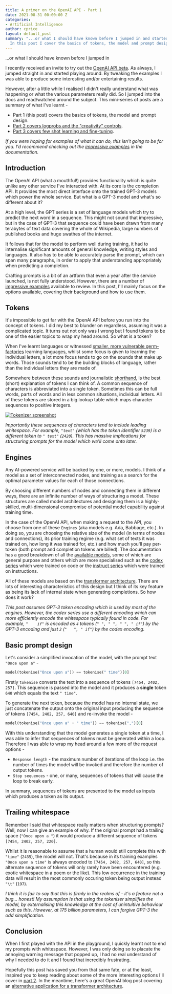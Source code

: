 ```yaml
---
title: A primer on the OpenAI API - Part 1
date: 2021-08-31 00:00:00 Z
categories:
- Artificial Intelligence
author: cprice
layout: default_post
summary: "...or what I should have known before I jumped in and started playing around.
  In this post I cover the basics of tokens, the model and prompt design."
---
```


...or what I should have known before I jumped in

I recently received an invite to try out the [OpenAI API beta](https://beta.openai.com/). As always, I jumped straight in and started playing around. By tweaking the examples I was able to produce some interesting and/or entertaining results. 

However, after a little while I realised I didn't really understand what was happening or what the various parameters really did. So I jumped into the docs and read/watched around the subject. This mini-series of posts are a summary of what I've learnt -

* Part 1 (this post) covers the basics of tokens, the model and prompt design. 
* [Part 2 covers logprobs and the "creativity" controls](../../09/01/a-primer-on-the-openai-api-2.html). 
* [Part 3 covers few shot learning and fine-tuning](../../09/02/a-primer-on-the-openai-api-3.html).

*If you were hoping for examples of what it can do, this isn't going to be for you. I'd recommend checking out the [impressive examples](https://beta.openai.com/examples) in the documentation.*

## Introduction

The OpenAI API (what a mouthful!) provides functionality which is quite unlike any other service I've interacted with. At its core is the completion API. It provides the most direct interface onto the trained GPT-3 models which power the whole service. But what is a GPT-3 model and what's so different about it?

At a high level, the GPT series is a set of language models which try to predict the next word in a sequence. This might not sound that impressive, but in the case of GPT-3 that sequence could have been drawn from many terabytes of text data covering the whole of Wikipedia, large numbers of published books and huge swathes of the internet. 

It follows that for the model to perform well during training, it had to internalise significant amounts of general knowledge, writing styles and languages. It also has to be able to accurately parse the prompt, which can span many paragraphs, in order to apply that understanding appropriately when predicting a completion. 

Crafting prompts is a bit of an artform that even a year after the service launched, is not fully understood. However, there are a number of [impressive examples](https://beta.openai.com/examples) available to review. In this post, I'll mainly focus on the options available, covering their background and how to use them.

## Tokens

It's impossible to get far with the OpenAI API before you run into the concept of tokens. I did my best to blunder on regardless, assuming it was a complicated topic. It turns out not only was I wrong but I found tokens to be one of the easier topics to wrap my head around. So what is a token?

When I've learnt languages or witnessed [smaller, more vulnerable germ-factories](https://en.wikipedia.org/wiki/Child) learning languages, whilst some focus is given to learning the individual letters, a lot more focus tends to go on the sounds that make up words. Those sounds tend to be the building blocks of language, rather than the individual letters they are made of.

Somewhere between these sounds and journalistic [shorthand](https://en.wikipedia.org/wiki/Shorthand), is the best (short) explanation of tokens I can think of. A common sequence of characters is abbreviated into a single token. Sometimes this can be full words, parts of words and in less common situations, individual letters. All of these tokens are stored in a big lookup table which maps character sequences to positive integers.

<a href="https://beta.openai.com/tokenizer"><img src="{{ site.baseurl }}/cprice/assets/openai/tokenizer.png" alt="Tokenizer screenshot"/></a>

*Importantly these sequences of characters tend to include leading whitespace. For example, `"text"` (which has the token identifier `5239`) is a different token to `" text"` (`2420`). This has massive implications for structuring prompts for the model which we'll come onto later.*

## Engines

Any AI-powered service will be backed by one, or more, models. I think of a model as a set of interconnected nodes, and training as a search for the optimal parameter values for each of those connections.

By choosing different numbers of nodes and connecting them in different ways, there are an infinite number of ways of structuring a model. These structures are called model architectures and designing them is a highly-skilled, multi-dimensional compromise of potential model capability against training time.

In the case of the OpenAI API, when making a request to the API, you choose from one of these `Engines` (aka models e.g. Ada, Babbage, etc.). In doing so, you are choosing the relative size of the model (in terms of nodes and connections), its prior training regime (e.g. what set of texts it was trained on, how long it was trained for, etc.) and how much you'll pay per-token (both prompt and completion tokens are billed). The documentation has a good breakdown of all the [available models](https://beta.openai.com/docs/engines), some of which are general purpose and others which are more specialised such as the [codex series](https://beta.openai.com/docs/engines/codex-series-private-beta) which were trained on code or the [instruct series](https://beta.openai.com/docs/engines/instruct-series-beta) which were trained on instructions.

All of these models are based on the [transformer architecture](https://en.wikipedia.org/wiki/Transformer_(machine_learning_model)). There are lots of interesting characteristics of this design but I think of its key feature as being its lack of internal state when generating completions. So how does it work?

*This post assumes GPT-3 token encoding which is used by most of the engines. However, the codex series use a different encoding which can more efficiently encode the whitespace typically found in code. For example, `"    if"` is encoded as `4` tokens (`" ", " ", " ", " if"`) by the GPT-3 encoding and just `2` (`"   ", " if"`) by the codex encoding.*

## Basic prompt design

Let's consider a simplified invocation of the model, with the prompt text `"Once upon a"` -

~~~python
model(tokenise("Once upon a")) == tokenise(" time")[0]
~~~

Firstly `tokenise` converts the text into a sequence of tokens `[7454, 2402, 257]`. This sequence is passed into the model and it produces a **single** token `640` which equals the text `" time"`.

To generate the next token, because the model has no internal state, we just concatenate the output onto the original input producing the sequence of tokens `[7454, 2402, 257, 640]` and re-invoke the model -

~~~python
model(tokenise("Once upon a" + " time")) == tokenise(",")[0]
~~~

With this understanding that the model generates a single token at a time, I was able to infer that sequences of tokens must be generated within a loop. Therefore I was able to wrap my head around a few more of the request options -

* `Response length` - the maximum number of iterations of the loop i.e. the number of times the model will be invoked and therefore the number of output tokens.
* `Stop sequences` - one, or many, sequences of tokens that will cause the loop to break early.

In summary, sequences of tokens are presented to the model as inputs which produces a token as its output.

## Trailing whitespace

Remember I said that whitespace really matters when structuring prompts? Well, now I can give an example of why. If the original prompt had a trailing space (`"Once upon a "`) it would produce a different sequence of tokens `[7454, 2402, 257, 220]`.

Whilst it is reasonable to assume that a human would still complete this with `"time"` (`2435`), the model will not. That's because in its training examples `"Once upon a time"` is always encoded to `[7454, 2402, 257, 640]`, so this alternate sequence of tokens will only rarely have been encountered (e.g. exotic whitespace in a poem or the like). This low occurrence in the training data will result in the most commonly occuring token being output instead `"\t"` (`197`).

*I think it is fair to say that this is firmly in the realms of - it's a feature not a bug... honest! My assumption is that using the tokeniser simplifies the model, by externalising this knowledge at the cost of unintuitive behaviour such as this. However, at 175 billion parameters, I can forgive GPT-3 the odd simplification.*

## Conclusion

When I first played with the API in the playground, I quickly learnt not to end my prompts with whitespace. However, I was only doing so to placate the annoying warning message that popped up, I had no real understand of why I needed to do it and I found that incredibly frustrating. 

Hopefully this post has saved you from that same fate, or at the least, inspired you to keep reading about some of the more interesting options I'll cover in [part 2](../../09/01/a-primer-on-the-openai-api-2.html). In the meantime, here's a great OpenAI blog post covering an [alternative application for a transformer architecture](https://openai.com/blog/image-gpt/).
